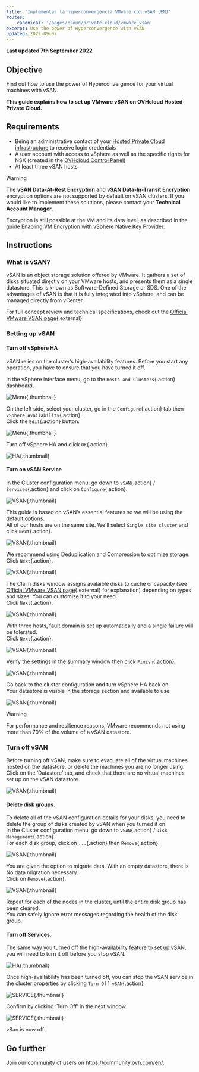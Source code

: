 ```yaml
---
title: 'Implementar la hiperconvergencia VMware con vSAN (EN)'
routes:
    canonical: '/pages/cloud/private-cloud/vmware_vsan'
excerpt: Use the power of Hyperconvergence with vSAN
updated: 2022-09-07
---
```


**Last updated 7th September 2022**

## Objective

Find out how to use the power of Hyperconvergence for your virtual machines with vSAN.

**This guide explains how to set up VMware vSAN on OVHcloud Hosted Private Cloud.**

## Requirements

- Being an administrative contact of your [Hosted Private Cloud infrastructure](https://www.ovhcloud.com/es/enterprise/products/hosted-private-cloud/) to receive login credentials
- A user account with access to vSphere as well as the specific rights for NSX (created in the [OVHcloud Control Panel](https://ca.ovh.com/auth/?action=gotomanager&from=https://www.ovh.com/world/&ovhSubsidiary=ws))
- At least three vSAN hosts

> [!warning]
>
> The **vSAN Data-At-Rest Encryption** and **vSAN Data-In-Transit Encryption** encryption options are not supported by default on vSAN clusters. If you would like to implement these solutions, please contact your **Technical Account Manager**.
> 
> Encryption is still possible at the VM and its data level, as described in the guide [Enabling VM Encryption with vSphere Native Key Provider](/pages/cloud/private-cloud/vm_encrypt-vnkp/).
>

## Instructions

### What is vSAN?

vSAN is an object storage solution offered by VMware. It gathers a set of disks situated directly on your VMware hosts, and presents them as a single datastore. This is known as Software-Defined Storage or SDS. One of the advantages of vSAN is that it is fully integrated into vSphere, and can be managed directly from vCenter.

For full concept review and technical specifications, check out the [Official VMware VSAN page](https://docs.vmware.com/en/VMware-vSphere/6.7/com.vmware.vsphere.vsan-planning.doc/GUID-18F531E9-FF08-49F5-9879-8E46583D4C70.html){.external}

### Setting up vSAN

#### Turn off vSphere HA

vSAN relies on the cluster’s high-availability features. Before you start any operation, you have to ensure that you have turned it off.

In the vSphere interface menu, go to the `Hosts and Clusters`{.action} dashboard.

![Menu](images/en01hosts.png){.thumbnail}

On the left side, select your cluster, go in the `Configure`{.action} tab then `vSphere Availability`{.action}.<br>
Click the `Edit`{.action} button.

![Menu](images/en02cluster.png){.thumbnail}

Turn off vSphere HA and click `OK`{.action}.

![HA](images/en03ha.png){.thumbnail}

#### Turn on vSAN Service

In the Cluster configuration menu, go down to `vSAN`{.action} / `Services`{.action} and click on `Configure`{.action}.

![VSAN](images/en04vsan.png){.thumbnail}

This guide is based on vSAN’s essential features so we will be using the default options.<br>
All of our hosts are on the same site. We'll select `Single site cluster` and click `Next`{.action}.

![VSAN](images/en05vsantype.png){.thumbnail}

We recommend using Deduplication and Compression to optimize storage.<br>
Click `Next`{.action}.

![VSAN](images/en06vsanservices.png){.thumbnail}


The Claim disks window assigns avalaible disks to cache or capacity (see [Official VMware VSAN page](https://docs.vmware.com/en/VMware-vSphere/6.7/com.vmware.vsphere.vsan-planning.doc/GUID-18F531E9-FF08-49F5-9879-8E46583D4C70.html){.external} for explanation) depending on types and sizes. You can customize it to your need.<br>
Click `Next`{.action}.

![VSAN](images/en07vsanclaim.png){.thumbnail}

With three hosts, fault domain is set up automatically and a single failure will be tolerated.<br>
Click `Next`{.action}.

![VSAN](images/en08vsanfault.png){.thumbnail}

Verify the settings in the summary window then click `Finish`{.action}.

![VSAN](images/en09vsanready.png){.thumbnail}

Go back to the cluster configuration and turn vSphere HA back on.<br>
Your datastore is visible in the storage section and available to use.

![VSAN](images/en10vsandata.png){.thumbnail}

> [!warning]
>
> For performance and resilience reasons, VMware recommends not using more than 70% of the volume of a vSAN datastore.
>

### Turn off vSAN

Before turning off vSAN, make sure to evacuate all of the virtual machines hosted on the datastore, or delete the machines you are no longer using.
Click on the ‘Datastore’ tab, and check that there are no virtual machines set up on the vSAN datastore.

![VSAN](images/en11vsanvm.png){.thumbnail}

#### Delete disk groups.

To delete all of the vSAN configuration details for your disks, you need to delete the group of disks created by vSAN when you turned it on.<br>
In the Cluster configuration menu, go down to `vSAN`{.action} / `Disk Management`{.action}.<br>
For each disk group, click on `...`{.action} then `Remove`{.action}.<br>

![VSAN](images/en12vsanremove.png){.thumbnail}

You are given the option to migrate data. With an empty datastore, there is No data migration necessary.<br>
Click on `Remove`{.action}.

![VSAN](images/en13vsanmig.png){.thumbnail}

Repeat for each of the nodes in the cluster, until the entire disk group has been cleared.<br>
You can safely ignore  error messages regarding the health of the disk group.

#### Turn off Services.

The same way you turned off the high-availability feature to set up vSAN, you will need to turn it off before you stop vSAN.

![HA](images/en03ha.png){.thumbnail}

Once high-availability has been turned off, you can stop the vSAN service in the cluster properties by clicking `Turn Off vSAN`{.action}

![SERVICE](images/en14vsanoff.png){.thumbnail}

Confirm by clicking ‘Turn Off’ in the next window.

![SERVICE](images/en15vsanconfirm.png){.thumbnail}

vSan is now off.

## Go further

Join our community of users on <https://community.ovh.com/en/>.

